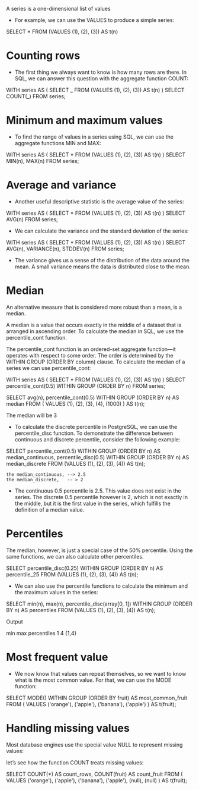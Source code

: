 A series is a one-dimensional list of values

-   For example, we can use the VALUES to produce a simple series:

SELECT \* FROM (VALUES (1), (2), (3)) AS t(n)

# Counting rows

-   The first thing we always want to know is how many rows are there. In SQL, we can answer this question with the aggregate function COUNT:

WITH series AS (
SELECT _ FROM (VALUES (1), (2), (3)) AS t(n)
)
SELECT
COUNT(_)
FROM
series;

# Minimum and maximum values

-   To find the range of values in a series using SQL, we can use the aggregate functions MIN and MAX:

WITH series AS (
SELECT \* FROM (VALUES (1), (2), (3)) AS t(n)
)
SELECT
MIN(n),
MAX(n)
FROM
series;

# Average and variance

-   Another useful descriptive statistic is the average value of the series:

WITH series AS (
SELECT \* FROM (VALUES (1), (2), (3)) AS t(n)
)
SELECT
AVG(n)
FROM
series;

-   We can calculate the variance and the standard deviation of the series:

WITH series AS (
SELECT \* FROM (VALUES (1), (2), (3)) AS t(n)
)
SELECT
AVG(n),
VARIANCE(n),
STDDEV(n)
FROM
series;

-   The variance gives us a sense of the distribution of the data around the mean. A small variance means the data is distributed close to the mean.

# Median

An alternative measure that is considered more robust than a mean, is a median.

A median is a value that occurs exactly in the middle of a dataset that is arranged in ascending order. To calculate the median in SQL, we use the percentile_cont function.

The percentile_cont function is an ordered-set aggregate function—it operates with respect to some order. The order is determined by the WITHIN GROUP (ORDER BY column) clause. To calculate the median of a series we can use percentile_cont:

WITH series AS (
SELECT \* FROM (VALUES (1), (2), (3)) AS t(n)
)
SELECT
percentile_cont(0.5) WITHIN GROUP (ORDER BY n)
FROM
series;

<!-- Now, we'll add the extreme value to the series to check how the median and the average change: -->

SELECT
avg(n),
percentile_cont(0.5) WITHIN GROUP (ORDER BY n) AS median
FROM (
VALUES (1), (2), (3), (4), (1000)
) AS t(n);

The median will be 3

-   To calculate the discrete percentile in PostgreSQL, we can use the percentile_disc function. To demonstrate the difference between continuous and discrete percentile, consider the following example:

SELECT
percentile_cont(0.5) WITHIN GROUP (ORDER BY n) AS median_continuous,
percentile_disc(0.5) WITHIN GROUP (ORDER BY n) AS median_discrete
FROM
(VALUES (1), (2), (3), (4)) AS t(n);

    the median_continuous, --> 2.5
    the median_discrete,   -- > 2

-   The continuous 0.5 percentile is 2.5. This value does not exist in the series. The discrete 0.5 percentile however is 2, which is not exactly in the middle, but it is the first value in the series, which fulfills the definition of a median value.

# Percentiles

The median, however, is just a special case of the 50% percentile. Using the same functions, we can also calculate other percentiles.

SELECT
percentile_disc(0.25) WITHIN GROUP (ORDER BY n) AS percentile_25
FROM
(VALUES (1), (2), (3), (4)) AS t(n);

-   We can also use the percentile functions to calculate the minimum and the maximum values in the series:

SELECT
min(n),
max(n),
percentile_disc(array[0, 1]) WITHIN GROUP (ORDER BY n) AS percentiles
FROM
(VALUES (1), (2), (3), (4)) AS t(n);

Output

min max percentiles
1 4 {1,4}

# Most frequent value

-   We now know that values can repeat themselves, so we want to know what is the most common value. For that, we can use the MODE function:

SELECT
MODE() WITHIN GROUP (ORDER BY fruit) AS most_common_fruit
FROM (
VALUES ('orange'), ('apple'), ('banana'), ('apple')
) AS t(fruit);

# Handling missing values

Most database engines use the special value NULL to represent missing values:

let’s see how the function COUNT treats missing values:

SELECT
COUNT(\*) AS count_rows,
COUNT(fruit) AS count_fruit
FROM (
VALUES ('orange'), ('apple'), ('banana'), ('apple'), (null), (null)
) AS t(fruit);
